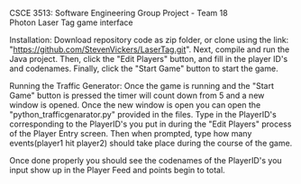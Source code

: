 CSCE 3513: Software Engineering Group Project - Team 18 <br />
Photon Laser Tag game interface

Installation: Download repository code as zip folder, or clone using the link: "https://github.com/StevenVickers/LaserTag.git". Next, compile and run the Java project. Then, click the "Edit Players" button, and fill in the player ID's and codenames. Finally, click the "Start Game" button to start the game.

Running the Traffic Generator: Once the game is running and the "Start Game" button is pressed the timer will count down from 5 and a new window is opened. Once the new window is open you can open the "python_trafficgenarator.py" provided in the files. Type in the PlayerID's corresponding to the PlayerID's you put in during the "Edit Players" process of the Player Entry screen. Then when prompted, type how many events(player1 hit player2) should take place during the course of the game.

Once done properly you should see the codenames of the PlayerID's you input show up in the Player Feed and points begin to total.

